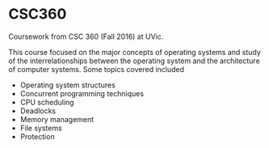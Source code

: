 # CSC360
Coursework from CSC 360 (Fall 2016) at UVic.

This course focused on the major concepts of operating systems and study of the interrelationships between the operating system and the architecture of computer systems.
Some topics covered included
- Operating system structures
- Concurrent programming techniques
- CPU scheduling
- Deadlocks
- Memory management
- File systems
- Protection

